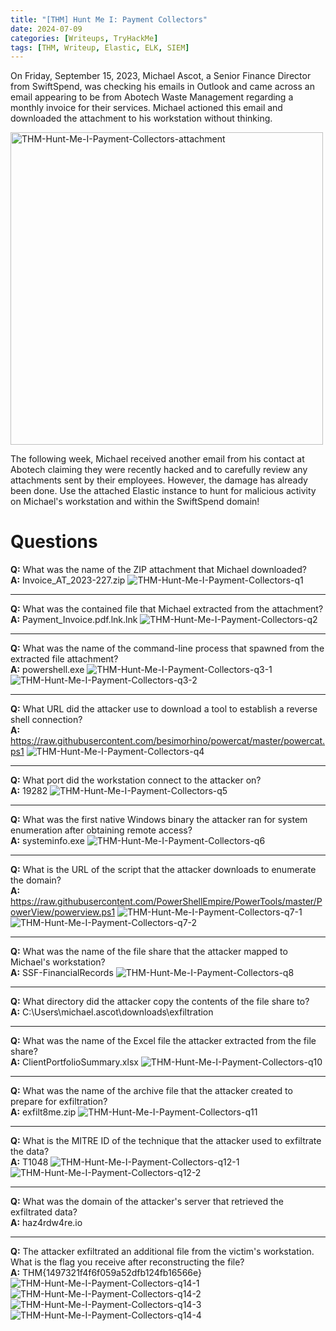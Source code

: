 ```yaml
---
title: "[THM] Hunt Me I: Payment Collectors"
date: 2024-07-09
categories: [Writeups, TryHackMe]
tags: [THM, Writeup, Elastic, ELK, SIEM]
---
```

On Friday, September 15, 2023, Michael Ascot, a Senior Finance Director from SwiftSpend, was checking his emails in Outlook and came across an email appearing to be from Abotech Waste Management regarding a monthly invoice for their services. Michael actioned this email and downloaded the attachment to his workstation without thinking.

<img src="/assets/img/THM-Hunt-Me-I-Payment-Collectors-attachment.png" alt="THM-Hunt-Me-I-Payment-Collectors-attachment" style="width:500px;height:500;">

The following week, Michael received another email from his contact at Abotech claiming they were recently hacked and to carefully review any attachments sent by their employees. However, the damage has already been done. Use the attached Elastic instance to hunt for malicious activity on Michael's workstation and within the SwiftSpend domain!

# Questions

**Q:** What was the name of the ZIP attachment that Michael downloaded?<br />
**A:** Invoice_AT_2023-227.zip
<img src="/assets/img/THM-Hunt-Me-I-Payment-Collectors-q1.png" alt="THM-Hunt-Me-I-Payment-Collectors-q1">

***

**Q:** What was the contained file that Michael extracted from the attachment?<br />
**A:** Payment_Invoice.pdf.lnk.lnk
<img src="/assets/img/THM-Hunt-Me-I-Payment-Collectors-q2.png" alt="THM-Hunt-Me-I-Payment-Collectors-q2">

***

**Q:** What was the name of the command-line process that spawned from the extracted file attachment?<br />
**A:** powershell.exe
<img src="/assets/img/THM-Hunt-Me-I-Payment-Collectors-q3-1.png" alt="THM-Hunt-Me-I-Payment-Collectors-q3-1">
<img src="/assets/img/THM-Hunt-Me-I-Payment-Collectors-q3-2.png" alt="THM-Hunt-Me-I-Payment-Collectors-q3-2">

***

**Q:** What URL did the attacker use to download a tool to establish a reverse shell connection?<br />
**A:** https://raw.githubusercontent.com/besimorhino/powercat/master/powercat.ps1
<img src="/assets/img/THM-Hunt-Me-I-Payment-Collectors-q4.png" alt="THM-Hunt-Me-I-Payment-Collectors-q4">

***

**Q:** What port did the workstation connect to the attacker on?<br />
**A:** 19282
<img src="/assets/img/THM-Hunt-Me-I-Payment-Collectors-q5.png" alt="THM-Hunt-Me-I-Payment-Collectors-q5">

***

**Q:** What was the first native Windows binary the attacker ran for system enumeration after obtaining remote access?<br />
**A:** systeminfo.exe
<img src="/assets/img/THM-Hunt-Me-I-Payment-Collectors-q6.png" alt="THM-Hunt-Me-I-Payment-Collectors-q6">

***

**Q:** What is the URL of the script that the attacker downloads to enumerate the domain?<br />
**A:** https://raw.githubusercontent.com/PowerShellEmpire/PowerTools/master/PowerView/powerview.ps1
<img src="/assets/img/THM-Hunt-Me-I-Payment-Collectors-q7-1.png" alt="THM-Hunt-Me-I-Payment-Collectors-q7-1">
<img src="/assets/img/THM-Hunt-Me-I-Payment-Collectors-q7-2.png" alt="THM-Hunt-Me-I-Payment-Collectors-q7-2">

***

**Q:** What was the name of the file share that the attacker mapped to Michael's workstation?<br />
**A:** SSF-FinancialRecords
<img src="/assets/img/THM-Hunt-Me-I-Payment-Collectors-q8.png" alt="THM-Hunt-Me-I-Payment-Collectors-q8">

***

**Q:** What directory did the attacker copy the contents of the file share to?<br />
**A:** C:\Users\michael.ascot\downloads\exfiltration

***

**Q:** What was the name of the Excel file the attacker extracted from the file share?<br />
**A:** ClientPortfolioSummary.xlsx
<img src="/assets/img/THM-Hunt-Me-I-Payment-Collectors-q10.png" alt="THM-Hunt-Me-I-Payment-Collectors-q10">

***

**Q:** What was the name of the archive file that the attacker created to prepare for exfiltration?<br />
**A:** exfilt8me.zip
<img src="/assets/img/THM-Hunt-Me-I-Payment-Collectors-q11.png" alt="THM-Hunt-Me-I-Payment-Collectors-q11">

***

**Q:** What is the MITRE ID of the technique that the attacker used to exfiltrate the data?<br />
**A:** T1048
<img src="/assets/img/THM-Hunt-Me-I-Payment-Collectors-q12-1.png" alt="THM-Hunt-Me-I-Payment-Collectors-q12-1">
<img src="/assets/img/THM-Hunt-Me-I-Payment-Collectors-q12-2.png" alt="THM-Hunt-Me-I-Payment-Collectors-q12-2">

***

**Q:** What was the domain of the attacker's server that retrieved the exfiltrated data?<br />
**A:** haz4rdw4re.io

***

**Q:** The attacker exfiltrated an additional file from the victim's workstation. What is the flag you receive after reconstructing the file?<br />
**A:** THM{1497321f4f6f059a52dfb124fb16566e}
<img src="/assets/img/THM-Hunt-Me-I-Payment-Collectors-q14-1.png" alt="THM-Hunt-Me-I-Payment-Collectors-q14-1">
<img src="/assets/img/THM-Hunt-Me-I-Payment-Collectors-q14-2.png" alt="THM-Hunt-Me-I-Payment-Collectors-q14-2">
<img src="/assets/img/THM-Hunt-Me-I-Payment-Collectors-q14-3.png" alt="THM-Hunt-Me-I-Payment-Collectors-q14-3">
<img src="/assets/img/THM-Hunt-Me-I-Payment-Collectors-q14-4.png" alt="THM-Hunt-Me-I-Payment-Collectors-q14-4">